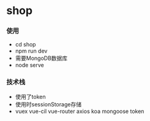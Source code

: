 # shop



### 使用

- cd shop
- npm run dev
- 需要MongoDB数据库
- node serve

### 技术栈

- 使用了token
- 使用时sessionStorage存储
- vuex vue-cil  vue-router axios  koa  mongoose   token